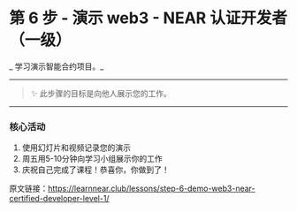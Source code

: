 # 第 6 步 - 演示 web3 - NEAR 认证开发者（一级）
                              
_ 学习演示智能合约项目。_

--------
> :sparkles: 此步骤的目标是向他人展示您的工作。
--------

### 核心活动

1. 使用幻灯片和视频记录您的演示
2. 周五用5-10分钟向学习小组展示你的工作
3. 庆祝自己完成了课程！恭喜你，你做到了！

原文链接：https://learnnear.club/lessons/step-6-demo-web3-near-certified-developer-level-1/
